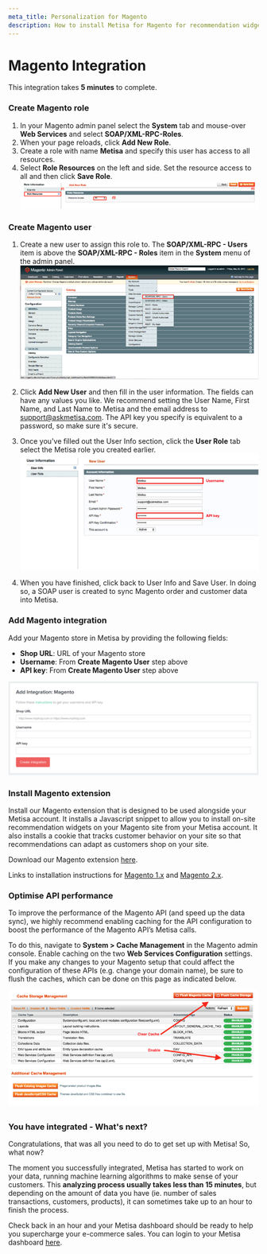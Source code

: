 ```yaml
---
meta_title: Personalization for Magento
description: How to install Metisa for Magento for recommendation widgets, personalized emails and predictive customer analytics
---
```


# Magento Integration

This integration takes **5 minutes** to complete.

### Create Magento role

1.  In your Magento admin panel select the **System** tab and mouse-over **Web Services** and select **SOAP/XML-RPC-Roles**.
2.  When your page reloads, click **Add New Role**.
3.  Create a role with name **Metisa** and specify this user has access to all resources.
4.  Select **Role Resources** on the left and side. Set the resource access to all and then click **Save Role**.
![](/images/magento/magento-2.png)

### Create Magento user

1.  Create a new user to assign this role to. The **SOAP/XML-RPC - Users** item is above the **SOAP/XML-RPC - Roles** item in the **System** menu of the admin panel.
![](/images/magento/magento-3.png)

3.  Click **Add New User** and then fill in the user information. The fields can have any values you like. We recommend setting the User Name, First Name, and Last Name to Metisa and the email address to support@askmetisa.com. The API key you specify is equivalent to a password, so make sure it's secure.
4.  Once you've filled out the User Info section, click the **User Role** tab select the Metisa role you created earlier.
![](/images/magento/magento-4.png)

6.  When you have finished, click back to User Info and Save User. In doing so, a SOAP user is created to sync Magento order and customer data into Metisa.

### Add Magento integration

Add your Magento store in Metisa by providing the following fields:

*   **Shop URL**: URL of your Magento store
*   **Username**: From **Create Magento User** step above
*   **API key**: From **Create Magento User** step above

![](/images/magento/magento-5.png)

### Install Magento extension

Install our Magento extension that is designed to be used alongside your Metisa account. It installs a Javascript snippet to allow you to install on-site recommendation widgets on your Magento site from your Metisa account. It also installs a cookie that tracks customer behavior on your site so that recommendations can adapt as customers shop on your site.

Download our Magento extension [here](https://s3-ap-southeast-1.amazonaws.com/metisa/magento/metisa-magento-1.02.tgz).

Links to installation instructions for [Magento 1.x](https://www.cminds.com/down-to-the-basics-how-to-install-a-magento-extension) and [Magento 2.x](http://docs.magento.com/marketplace/user_guide/quick-tour/install-extension.html).

### Optimise API performance

To improve the performance of the Magento API (and speed up the data sync), we highly recommend enabling caching for the API configuration to boost the performance of the Magento API’s Metisa calls.

To do this, navigate to **System > Cache Management** in the Magento admin console. Enable caching on the two **Web Services Configuration** settings. If you make any changes to your Magento setup that could affect the configuration of these APIs (e.g. change your domain name), be sure to flush the caches, which can be done on this page as indicated below.

![](/images/magento/magento-6.png)

### You have integrated - What's next?

Congratulations, that was all you need to do to get set up with Metisa! So, what now?

The moment you successfully integrated, Metisa has started to work on your data, running machine learning algorithms to make sense of your customers. This **analyzing process usually takes less than 15 minutes**, but depending on the amount of data you have (ie. number of sales transactions, customers, products), it can sometimes take up to an hour to finish the process.

Check back in an hour and your Metisa dashboard should be ready to help you supercharge your e-commerce sales. You can login to your Metisa dashboard [here](https://askmetisa.com/login).
